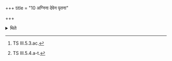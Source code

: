 +++
title = "10 अग्निना देवेन पृतना"

+++

<details><summary>थिते</summary>

10. (The formulae beginning with) agninā devena pr̥tanā jayāmi[^1] (are called) Viṣṇvatikrama(-formulae). The formulae beginning with ye devā yajñahanaḥ[^2] are called Atīmokṣa-formulae.  


[^1]: TS III.5.3.ac.  

[^2]: TS III.5.4.a-t.
</details>
